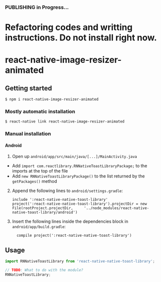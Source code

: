 
### PUBLISHING in Progress...
# Refactoring codes and writting instructions. Do not install right now.

# react-native-image-resizer-animated

## Getting started

`$ npm i react-native-image-resizer-animated`

### Mostly automatic installation

`$ react-native link react-native-image-resizer-animated`

### Manual installation


#### Android

1. Open up `android/app/src/main/java/[...]/MainActivity.java`
  - Add `import com.reactlibrary.RNNativeToastLibraryPackage;` to the imports at the top of the file
  - Add `new RNNativeToastLibraryPackage()` to the list returned by the `getPackages()` method
2. Append the following lines to `android/settings.gradle`:
  	```
  	include ':react-native-native-toast-library'
  	project(':react-native-native-toast-library').projectDir = new File(rootProject.projectDir, 	'../node_modules/react-native-native-toast-library/android')
  	```
3. Insert the following lines inside the dependencies block in `android/app/build.gradle`:
  	```
      compile project(':react-native-native-toast-library')
  	```


## Usage
```javascript
import RNNativeToastLibrary from 'react-native-native-toast-library';

// TODO: What to do with the module?
RNNativeToastLibrary;
```
  